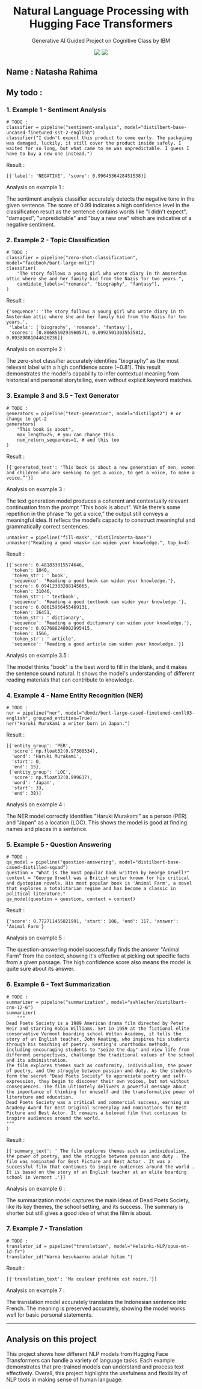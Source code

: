 <h1 align="center"> Natural Language Processing  with Hugging Face Transformers </h1>
<p align="center"> Generative AI Guided Project on Cognitive Class by IBM</p>

<div align="center">

<img src="https://img.shields.io/badge/python-3670A0?style=for-the-badge&logo=python&logoColor=ffdd54">
<img src="https://img.shields.io/badge/PyTorch-%23EE4C2C.svg?style=for-the-badge&logo=PyTorch&logoColor=white">

</div>

## Name : Natasha Rahima

## My todo : 

### 1. Example 1 - Sentiment Analysis

```
# TODO :
classifier = pipeline("sentiment-analysis", model="distilbert-base-uncased-finetuned-sst-2-english")
classifier("I didn't expect this product to come early. The packaging was damaged, luckily, it still cover the product inside safely. I waited for so long, but what came to me was unpredictable. I guess I have to buy a new one instead.")
```

Result : 

```
[{'label': 'NEGATIVE', 'score': 0.9964536428451538}]
```

Analysis on example 1 : 

The sentiment analysis classifier accurately detects the negative tone in the given sentence. The score of 0.99 indicates a high confidence level in the classification result as the sentence contains words like "I didn't expect", "damaged", "unpredictable" and "buy a new one" which are indicative of a negative sentiment.


### 2. Example 2 - Topic Classification

```
# TODO :
classifier = pipeline("zero-shot-classification", model="facebook/bart-large-mnli")
classifier(
    "The story follows a young girl who wrote diary in th Amsterdam attic where she and her family hid from the Nazis for two years.",
    candidate_labels=["romance", "biography", "fantasy"],
)
```

Result : 

```
{'sequence': 'The story follows a young girl who wrote diary in th Amsterdam attic where she and her family hid from the Nazis for two years.',
 'labels': ['biography', 'romance', 'fantasy'],
 'scores': [0.8068510293960571, 0.09925013035535812, 0.09389881044626236]}
```

Analysis on example 2 : 

The zero-shot classifier accurately identifies "biography" as the most relevant label with a high confidence score (~0.81). This result demonstrates the model's capability to infer contextual meaning from historical and personal storytelling, even without explicit keyword matches.

### 3. Example 3 and 3.5 - Text Generator

```
# TODO :
generators = pipeline("text-generation", model="distilgpt2") # or change to gpt-2
generators(
    "This book is about",
    max_length=25, # you can change this
    num_return_sequences=1, # and this too
)
```

Result : 

```
[{'generated_text': 'This book is about a new generation of men, women and children who are seeking to get a voice, to get a voice, to make a voice.”'}]
```

Analysis on example 3 : 

The text generation model produces a coherent and contextually relevant continuation from the prompt "This book is about". While there’s some repetition in the phrase “to get a voice,” the output still conveys a meaningful idea. It reflecs the model’s capacity to construct meaningful and grammatically correct sentences.

```
unmasker = pipeline("fill-mask", "distilroberta-base")
unmasker("Reading a good <mask> can widen your knowledge.", top_k=4)
```

Result : 

```
[{'score': 0.481833815574646,
  'token': 1040,
  'token_str': ' book',
  'sequence': 'Reading a good book can widen your knowledge.'},
 {'score': 0.09412383288145065,
  'token': 31046,
  'token_str': ' textbook',
  'sequence': 'Reading a good textbook can widen your knowledge.'},
 {'score': 0.08615956455469131,
  'token': 36451,
  'token_str': ' dictionary',
  'sequence': 'Reading a good dictionary can widen your knowledge.'},
 {'score': 0.027688248082995415,
  'token': 1566,
  'token_str': ' article',
  'sequence': 'Reading a good article can widen your knowledge.'}]
```

Analysis on example 3.5 : 

The model thinks "book" is the best word to fill in the blank, and it makes the sentence sound natural. It shows the model's understanding of different reading materials that can contribute to knowledge.

### 4. Example 4 - Name Entity Recognition (NER)

```
# TODO :
ner = pipeline("ner", model="dbmdz/bert-large-cased-finetuned-conll03-english", grouped_entities=True)
ner("Haruki Murakami a writer born in Japan.")
```

Result : 

```
[{'entity_group': 'PER',
  'score': np.float32(0.97308534),
  'word': 'Haruki Murakami',
  'start': 0,
  'end': 15},
 {'entity_group': 'LOC',
  'score': np.float32(0.999637),
  'word': 'Japan',
  'start': 33,
  'end': 38}]
```

Analysis on example 4 : 

The NER model correctly identifies "Haruki Murakami" as a person (PER) and "Japan" as a location (LOC). This shows the model is good at finding names and places in a sentence.

### 5. Example 5 - Question Answering

```
# TODO :
qa_model = pipeline("question-answering", model="distilbert-base-cased-distilled-squad")
question = "What is the most popular book written by George Orwell?"
context = "George Orwell was a British writer known for his critical and dystopian novels. His most popular book is 'Animal Farm', a novel that explores a totalitarian regime and has become a classic in political literature."
qa_model(question = question, context = context)
```

Result : 

```
{'score': 0.772711455821991, 'start': 106, 'end': 117, 'answer': 'Animal Farm'}
```

Analysis on example 5 : 

The question-answering model successfully finds the answer "Animal Farm" from the context, showing it's effective at picking out specific facts from a given passage. The high confidence score also means the model is quite sure about its answer.

### 6. Example 6 - Text Summarization

```
# TODO :
summarizer = pipeline("summarization", model="sshleifer/distilbart-cnn-12-6")
summarizer(
    """
Dead Poets Society is a 1989 American drama film directed by Peter Weir and starring Robin Williams. Set in 1959 at the fictional elite conservative Vermont boarding school Welton Academy, it tells the story of an English teacher, John Keating, who inspires his students through his teaching of poetry. Keating's unorthodox methods, including encouraging students to "seize the day" and view life from different perspectives, challenge the traditional values of the school and its administration.
The film explores themes such as conformity, individualism, the power of poetry, and the struggle between passion and duty. As the students form the secret "Dead Poets Society" to appreciate poetry and self-expression, they begin to discover their own voices, but not without consequences. The film ultimately delivers a powerful message about the importance of thinking for oneself and the transformative power of literature and education.
Dead Poets Society was a critical and commercial success, earning an Academy Award for Best Original Screenplay and nominations for Best Picture and Best Actor. It remains a beloved film that continues to inspire audiences around the world.
"""
)
```

Result : 

```
[{'summary_text': ' The film explores themes such as individualism, the power of poetry, and the struggle between passion and duty . The film was nominated for Best Picture and Best Actor . It was a successful film that continues to inspire audiences around the world . It is based on the story of an English teacher at an elite boarding school in Vermont .'}]

```

Analysis on example 6 :

The summarization model captures the main ideas of Dead Poets Society, like its key themes, the school setting, and its success. The summary is shorter but still gives a good idea of what the film is about.

### 7. Example 7 - Translation

```
# TODO :
translator_id = pipeline("translation", model="Helsinki-NLP/opus-mt-id-fr")
translator_id("Warna kesukaanku adalah hitam.")
```

Result : 

```
[{'translation_text': 'Ma couleur préférée est noire.'}]

```

Analysis on example 7 :

The translation model accurately translates the Indonesian sentence into French. The meaning is preserved accurately, showing the model works well for basic personal statements.

---

## Analysis on this project

This project shows how different NLP models from Hugging Face Transformers can handle a variety of language tasks. Each example demonstrates that pre-trained models can understand and process text effectively. Overall, this project highlights the usefulness and flexibility of NLP tools in making sense of human language.